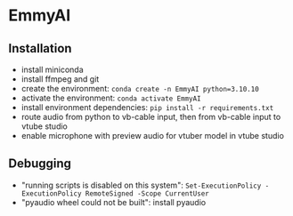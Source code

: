 # EmmyAI

Installation
-------
- install miniconda
- install ffmpeg and git
- create the environment: ```conda create -n EmmyAI python=3.10.10```
- activate the environment: ```conda activate EmmyAI```
- install environment dependencies: ```pip install -r requirements.txt```
- route audio from python to vb-cable input, then from vb-cable input to vtube studio
- enable microphone with preview audio for vtuber model in vtube studio

Debugging
-------
- "running scripts is disabled on this system": ```Set-ExecutionPolicy -ExecutionPolicy RemoteSigned -Scope CurrentUser```
- "pyaudio wheel could not be built": install pyaudio
